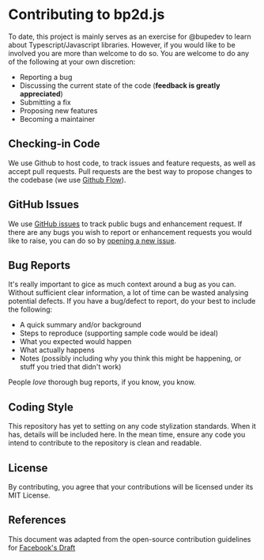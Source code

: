# Contributing to bp2d.js
To date, this project is mainly serves as an exercise for @bupedev to learn about Typescript/Javascript libraries. However, if you would like to be involved you are more than welcome to do so. You are welcome to do any of the following at your own discretion:

- Reporting a bug
- Discussing the current state of the code (**feedback is greatly appreciated**)
- Submitting a fix
- Proposing new features
- Becoming a maintainer

## Checking-in Code
We use Github to host code, to track issues and feature requests, as well as accept pull requests. Pull requests are the best way to propose changes to the codebase (we use [Github Flow](https://docs.github.com/en/get-started/quickstart/github-flow)).
## GitHub Issues
We use [GitHub issues](https://github.com/bupedev/bp2d/issues) to track public bugs and enhancement request. If there are any bugs you wish to report or enhancement requests you would like to raise, you can do so by [opening a new issue](https://github.com/bupedev/bp2d/issues/new).

## Bug Reports
It's really important to gice as much context around a bug as you can. Without sufficient clear information, a lot of time can be wasted analysing potential defects. If you have a bug/defect to report, do your best to include the following:

- A quick summary and/or background
- Steps to reproduce (supporting sample code would be ideal)
- What you expected would happen
- What actually happens
- Notes (possibly including why you think this might be happening, or stuff you tried that didn't work)

People *love* thorough bug reports, if you know, you know.

## Coding Style
This repository has yet to setting on any code stylization standards. When it has, details will be included here. In the mean time, ensure any code you intend to contribute to the repository is clean and readable.

## License
By contributing, you agree that your contributions will be licensed under its MIT License.

## References
This document was adapted from the open-source contribution guidelines for [Facebook's Draft](https://github.com/facebook/draft-js/blob/a9316a723f9e918afde44dea68b5f9f39b7d9b00/CONTRIBUTING.md)